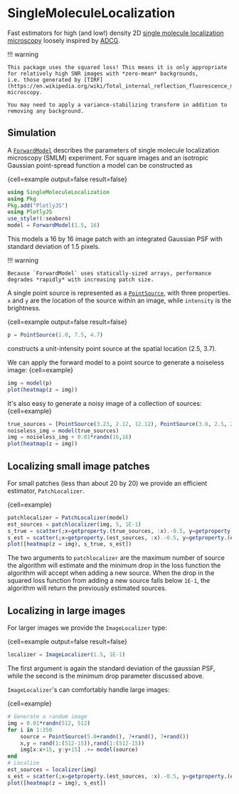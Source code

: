 # SingleMoleculeLocalization

Fast estimators for high (and low!) density 2D [single molecule localization microscopy](https://en.wikipedia.org/wiki/Super-resolution_microscopy#Points_accumulation_for_imaging_in_nanoscale_topography_%28PAINT%29) loosely inspired by [ADCG](https://arxiv.org/abs/1507.01562).

!!! warning

    This package uses the squared loss! This means it is only appropriate for relatively high SNR images with *zero-mean* backgrounds,
    i.e. those generated by [TIRF](https://en.wikipedia.org/wiki/Total_internal_reflection_fluorescence_microscope) microscopy.

    You may need to apply a variance-stabilizing transform in addition to removing any background.

## Simulation

A [`ForwardModel`](#) describes the parameters of single molecule localization microscopy (SMLM) experiment.
For square images and an isotropic Gaussian point-spread function a model can be constructed as

{cell=example output=false result=false}
```julia
using SingleMoleculeLocalization
using Pkg
Pkg.add("PlotlyJS")
using PlotlyJS
use_style!(:seaborn)
model = ForwardModel(1.5, 16)
```

This models a 16 by 16 image patch with an integrated Gaussian PSF with standard deviation of 1.5 pixels.

!!! warning

    Because `ForwardModel` uses statically-sized arrays, performance degrades *rapidly* with increasing patch size.

A single point source is represented as a [`PointSource`](#), with three
properties. `x` and `y` are the location of the source within an image, while
`intensity` is the brightness.

{cell=example output=false result=false}
```julia
p = PointSource(1.0, 7.5, 4.7)
```
constructs a unit-intensity point source at the spatial location (2.5, 3.7).

We can apply the forward model to a point source to generate a noiseless image:
{cell=example}
```julia
img = model(p)
plot(heatmap(z = img))
```

It's also easy to generate a noisy image of a collection of sources:
{cell=example}
```julia
true_sources = [PointSource(3.23, 2.12, 12.12), PointSource(3.0, 2.5, 2.8), PointSource(4.0, 8.0, 7.0)]
noiseless_img = model(true_sources)
img = noiseless_img + 0.01*randn(16,16)
plot(heatmap(z = img))
```

## Localizing small image patches

For small patches (less than about 20 by 20) we provide an efficient estimator,
`PatchLocalizer`.


{cell=example}
```julia
patchlocalizer = PatchLocalizer(model)
est_sources = patchlocalizer(img, 5, 1E-1)
s_true = scatter(;x=getproperty.(true_sources, :x).-0.5, y=getproperty.(true_sources, :y).-0.5, mode="markers")
s_est = scatter(;x=getproperty.(est_sources, :x).-0.5, y=getproperty.(est_sources, :y).-0.5, mode="markers", marker = attr(symbol = "cross"))
plot([heatmap(z = img), s_true, s_est])
```

The two arguments to `patchlocalizer` are the maximum number of source the algorithm will estimate and the minimum drop in the
loss function the algorithm will accept when adding a new source.
When the drop in the squared loss function from adding a new source falls below `1E-1`,
 the algorithm will return the previously estimated sources.

## Localizing in large images

For larger images we provide the `ImageLocalizer` type:

{cell=example output=false result=false}
```julia
localizer = ImageLocalizer(1.5, 1E-1)
```

The first argument is again the standard deviation of the gaussian PSF,
while the second is the minimum drop parameter discussed above.

`ImageLocalizer`'s can comfortably handle large images:

{cell=example}
```julia
# Generate a random image
img = 0.01*randn(512, 512)
for i in 1:350
    source = PointSource(5.0+randn(), 7+rand(), 7+rand())
    x,y = rand(1:(512-15)),rand(1:(512-15))
    img[x:x+15, y:y+15] .+= model(source)
end
# Localize
est_sources = localizer(img)
s_est = scatter(;x=getproperty.(est_sources, :x).-0.5, y=getproperty.(est_sources, :y).-0.5, mode="markers", marker = attr(size = 3.0, symbol = "cross", color="red"))
plot([heatmap(z = img), s_est])
```
